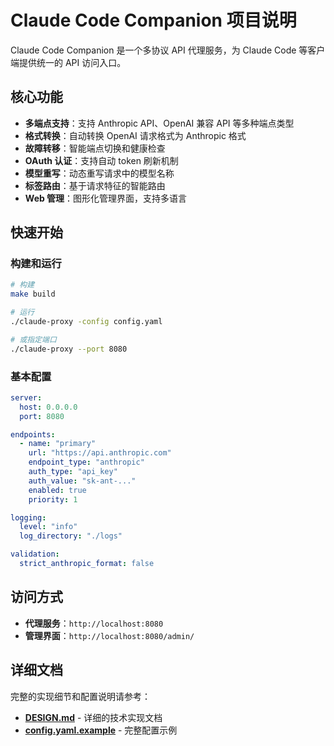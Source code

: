 # Claude Code Companion 项目说明

Claude Code Companion 是一个多协议 API 代理服务，为 Claude Code 等客户端提供统一的 API 访问入口。

## 核心功能

- **多端点支持**：支持 Anthropic API、OpenAI 兼容 API 等多种端点类型
- **格式转换**：自动转换 OpenAI 请求格式为 Anthropic 格式
- **故障转移**：智能端点切换和健康检查
- **OAuth 认证**：支持自动 token 刷新机制
- **模型重写**：动态重写请求中的模型名称
- **标签路由**：基于请求特征的智能路由
- **Web 管理**：图形化管理界面，支持多语言

## 快速开始

### 构建和运行

```bash
# 构建
make build

# 运行
./claude-proxy -config config.yaml

# 或指定端口
./claude-proxy --port 8080
```

### 基本配置

```yaml
server:
  host: 0.0.0.0
  port: 8080

endpoints:
  - name: "primary"
    url: "https://api.anthropic.com"
    endpoint_type: "anthropic"
    auth_type: "api_key"
    auth_value: "sk-ant-..."
    enabled: true
    priority: 1

logging:
  level: "info"
  log_directory: "./logs"

validation:
  strict_anthropic_format: false
```

## 访问方式

- **代理服务**：`http://localhost:8080`
- **管理界面**：`http://localhost:8080/admin/`

## 详细文档

完整的实现细节和配置说明请参考：

- **[DESIGN.md](./docs/DESIGN.md)** - 详细的技术实现文档
- **[config.yaml.example](./config.yaml.example)** - 完整配置示例
